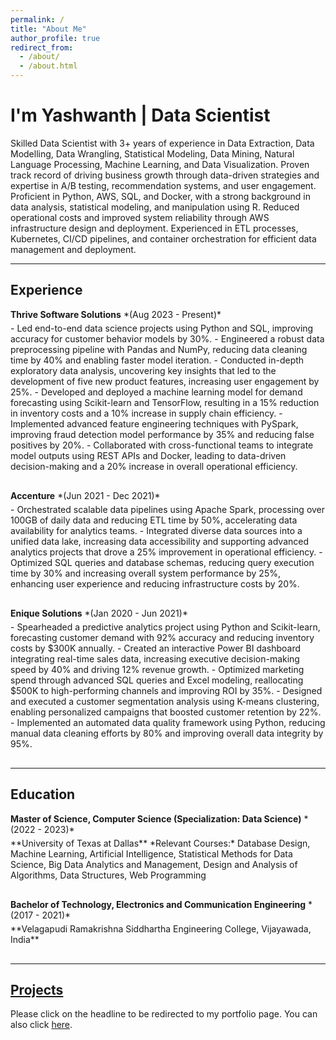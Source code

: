 ```yaml
---
permalink: /
title: "About Me"
author_profile: true
redirect_from: 
  - /about/
  - /about.html
---
```


# I'm Yashwanth | Data Scientist

Skilled Data Scientist with 3+ years of experience in Data Extraction, Data Modelling, Data Wrangling, Statistical Modeling, Data Mining, Natural Language Processing, Machine Learning, and Data Visualization. Proven track record of driving business growth through data-driven strategies and expertise in A/B testing, recommendation systems, and user engagement. Proficient in Python, AWS, SQL, and Docker, with a strong background in data analysis, statistical modeling, and manipulation using R. Reduced operational costs and improved system reliability through AWS infrastructure design and deployment. Experienced in ETL processes, Kubernetes, CI/CD pipelines, and container orchestration for efficient data management and deployment.

---

<style>
  h3, h4, h5, h6 {
    margin: 0;
  }
  .experience-section, .education-section {
    margin-bottom: 30px;
  }
  .company-role, .education-role {
    margin-bottom: 5px;
  }
  .experience-item, .education-item {
    margin-bottom: 15px;
  }
</style>

## Experience

<div class="experience-section">
  <div class="company-role">
    <strong>Thrive Software Solutions</strong> *(Aug 2023 - Present)*
  </div>
  <div class="experience-item">
    - Led end-to-end data science projects using Python and SQL, improving accuracy for customer behavior models by 30%.
    - Engineered a robust data preprocessing pipeline with Pandas and NumPy, reducing data cleaning time by 40% and enabling faster model iteration.
    - Conducted in-depth exploratory data analysis, uncovering key insights that led to the development of five new product features, increasing user engagement by 25%.
    - Developed and deployed a machine learning model for demand forecasting using Scikit-learn and TensorFlow, resulting in a 15% reduction in inventory costs and a 10% increase in supply chain efficiency.
    - Implemented advanced feature engineering techniques with PySpark, improving fraud detection model performance by 35% and reducing false positives by 20%.
    - Collaborated with cross-functional teams to integrate model outputs using REST APIs and Docker, leading to data-driven decision-making and a 20% increase in overall operational efficiency.
  </div>
</div>

<div class="experience-section">
  <div class="company-role">
    <strong>Accenture</strong> *(Jun 2021 - Dec 2021)*
  </div>
  <div class="experience-item">
    - Orchestrated scalable data pipelines using Apache Spark, processing over 100GB of daily data and reducing ETL time by 50%, accelerating data availability for analytics teams.
    - Integrated diverse data sources into a unified data lake, increasing data accessibility and supporting advanced analytics projects that drove a 25% improvement in operational efficiency.
    - Optimized SQL queries and database schemas, reducing query execution time by 30% and increasing overall system performance by 25%, enhancing user experience and reducing infrastructure costs by 20%.
  </div>
</div>

<div class="experience-section">
  <div class="company-role">
    <strong>Enique Solutions</strong> *(Jan 2020 - Jun 2021)*
  </div>
  <div class="experience-item">
    - Spearheaded a predictive analytics project using Python and Scikit-learn, forecasting customer demand with 92% accuracy and reducing inventory costs by $300K annually.
    - Created an interactive Power BI dashboard integrating real-time sales data, increasing executive decision-making speed by 40% and driving 12% revenue growth.
    - Optimized marketing spend through advanced SQL queries and Excel modeling, reallocating $500K to high-performing channels and improving ROI by 35%.
    - Designed and executed a customer segmentation analysis using K-means clustering, enabling personalized campaigns that boosted customer retention by 22%.
    - Implemented an automated data quality framework using Python, reducing manual data cleaning efforts by 80% and improving overall data integrity by 95%.
  </div>
</div>

---

## Education

<div class="education-section">
  <div class="education-role">
    <strong>Master of Science, Computer Science (Specialization: Data Science)</strong> *(2022 - 2023)*
  </div>
  <div class="education-item">
    **University of Texas at Dallas**  
    *Relevant Courses:* Database Design, Machine Learning, Artificial Intelligence, Statistical Methods for Data Science, Big Data Analytics and Management, Design and Analysis of Algorithms, Data Structures, Web Programming
  </div>
</div>

<div class="education-section">
  <div class="education-role">
    <strong>Bachelor of Technology, Electronics and Communication Engineering</strong> *(2017 - 2021)*
  </div>
  <div class="education-item">
    **Velagapudi Ramakrishna Siddhartha Engineering College, Vijayawada, India**
  </div>
</div>

---

## [Projects](https://yash413.github.io/Projects/)

Please click on the headline to be redirected to my portfolio page. You can also click [here](https://yash413.github.io/Projects/).